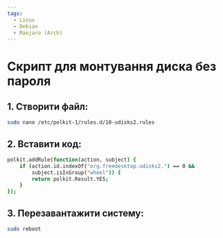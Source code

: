 ```yaml
---
tags:
  - Linux
  - Debian
  - Manjaro (Arch)
---
```


# Скрипт для монтування диска без пароля

## 1. Створити файл:
```bash
sudo nano /etc/polkit-1/rules.d/10-udisks2.rules
```

## 2. Вставити код:
```bash
polkit.addRule(function(action, subject) {
    if (action.id.indexOf("org.freedesktop.udisks2.") == 0 &&
        subject.isInGroup("wheel")) {
        return polkit.Result.YES;
    }
});
```

## 3. Перезавантажити систему:
```bash
sudo reboot
```
